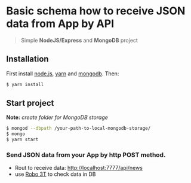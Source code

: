 # Basic schema how to receive JSON data from App by API

> Simple **NodeJS/Express** and **MongoDB** project

## Installation

First install [node.js](http://nodejs.org/), [yarn](https://yarnpkg.com/lang/en/) and [mongodb](https://www.mongodb.com/download-center?jmp=nav#community). Then:
``` sh
$ yarn install
```
## Start project

**Note:** _create folder for MongoDB storage_
``` sh
$ mongod --dbpath /your-path-to-local-mongodb-storage/
$ mongo
$ yarn start
```

### Send JSON data from your App by http POST method.
* Rout to receive data: [http://localhost:7777/api/news](http://localhost:7777/api/news)
* use [Robo 3T](https://robomongo.org/) to check data in DB
